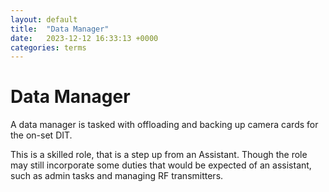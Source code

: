 ```yaml
---
layout: default
title:  "Data Manager"
date:   2023-12-12 16:33:13 +0000
categories: terms
---
```



# Data Manager

A data manager is tasked with offloading and backing up camera cards for the on-set DIT. 

This is a skilled role, that is a step up from an Assistant. Though the role may still incorporate some duties that would be expected of an assistant, such as admin tasks and managing RF transmitters.